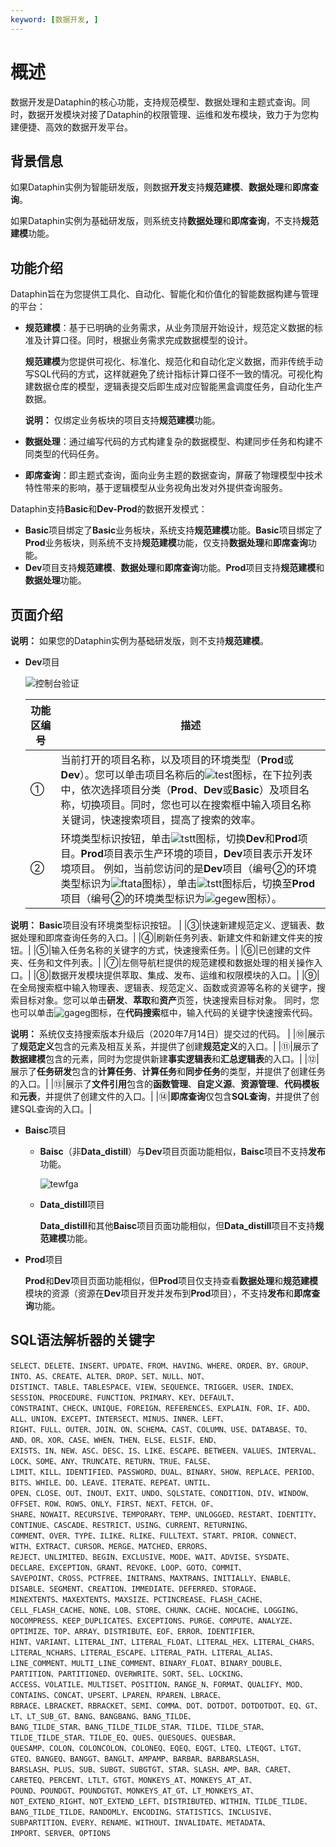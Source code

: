 ```yaml
---
keyword: [数据开发, ]
---
```


# 概述

数据开发是Dataphin的核心功能，支持规范模型、数据处理和主题式查询。同时，数据开发模块对接了Dataphin的权限管理、运维和发布模块，致力于为您构建便捷、高效的数据开发平台。

## 背景信息

如果Dataphin实例为智能研发版，则数据**开发**支持**规范建模**、**数据处理**和**即席查询**。

如果Dataphin实例为基础研发版，则系统支持**数据处理**和**即席查询**，不支持**规范建模**功能。

## 功能介绍

Dataphin旨在为您提供工具化、自动化、智能化和价值化的智能数据构建与管理的平台：

-   **规范建模**：基于已明确的业务需求，从业务顶层开始设计，规范定义数据的标准及计算口径。同时，根据业务需求完成数据模型的设计。

    **规范建模**为您提供可视化、标准化、规范化和自动化定义数据，而非传统手动写SQL代码的方式，这样就避免了统计指标计算口径不一致的情况。可视化构建数据仓库的模型，逻辑表提交后即生成对应智能黑盒调度任务，自动化生产数据。

    **说明：** 仅绑定业务板块的项目支持**规范建模**功能。

-   **数据处理**：通过编写代码的方式构建复杂的数据模型、构建同步任务和构建不同类型的代码任务。
-   **即席查询**：即主题式查询，面向业务主题的数据查询，屏蔽了物理模型中技术特性带来的影响，基于逻辑模型从业务视角出发对外提供查询服务。

Dataphin支持**Basic**和**Dev-Prod**的数据开发模式：

-   **Basic**项目绑定了**Basic**业务板块，系统支持**规范建模**功能。**Basic**项目绑定了**Prod**业务板块，则系统不支持**规范建模**功能，仅支持**数据处理**和**即席查询**功能。
-   **Dev**项目支持**规范建模**、**数据处理**和**即席查询**功能。**Prod**项目支持**规范建模**和**数据处理**功能。

## 页面介绍

**说明：** 如果您的Dataphin实例为基础研发版，则不支持**规范建模**。

-   **Dev**项目

    ![控制台验证](https://help-static-aliyun-doc.aliyuncs.com/assets/img/zh-CN/0409168061/p203818.png)

    |功能区编号|描述|
    |-----|--|
    |①|当前打开的项目名称，以及项目的环境类型（**Prod**或**Dev**）。您可以单击项目名称后的![test](https://help-static-aliyun-doc.aliyuncs.com/assets/img/zh-CN/8977549951/p129635.png)图标，在下拉列表中，依次选择项目分类（**Prod**、**Dev**或**Basic**）及项目名称，切换项目。同时，您也可以在搜索框中输入项目名称关键词，快速搜索项目，提高了搜索的效率。|
    |②|环境类型标识按钮，单击![tstt](https://help-static-aliyun-doc.aliyuncs.com/assets/img/zh-CN/8977549951/p132338.png)图标，切换**Dev**和**Prod**项目。**Prod**项目表示生产环境的项目，**Dev**项目表示开发环境项目。 例如，当前您访问的是**Dev**项目（编号②的环境类型标识为![ftata](https://help-static-aliyun-doc.aliyuncs.com/assets/img/zh-CN/8977549951/p132341.png)图标），单击![tstt](https://help-static-aliyun-doc.aliyuncs.com/assets/img/zh-CN/8977549951/p132338.png)图标后，切换至**Prod**项目（编号②的环境类型标识为![gegew](https://help-static-aliyun-doc.aliyuncs.com/assets/img/zh-CN/8977549951/p132339.png)图标）。

**说明：** **Basic**项目没有环境类型标识按钮。 |
    |③|快速新建规范定义、逻辑表、数据处理和即席查询任务的入口。|
    |④|刷新任务列表、新建文件和新建文件夹的按钮。|
    |⑤|输入任务名称的关键字的方式，快速搜索任务。|
    |⑥|已创建的文件夹、任务和文件列表。|
    |⑦|左侧导航栏提供的规范建模和数据处理的相关操作入口。|
    |⑧|数据开发模块提供萃取、集成、发布、运维和权限模块的入口。|
    |⑨|在全局搜索框中输入物理表、逻辑表、规范定义、函数或资源等名称的关键字，搜索目标对象。您可以单击**研发**、**萃取**和**资产**页签，快速搜索目标对象。 同时，您也可以单击![gageg](https://help-static-aliyun-doc.aliyuncs.com/assets/img/zh-CN/8977549951/p114788.png)图标，在**代码搜索**框中，输入代码的关键字快速搜索代码。

**说明：** 系统仅支持搜索版本升级后（2020年7月14日）提交过的代码。 |
    |⑩|展示了**规范定义**包含的元素及相互关系，并提供了创建**规范定义**的入口。|
    |⑪|展示了**数据建模**包含的元素，同时为您提供新建**事实逻辑表**和**汇总逻辑表**的入口。|
    |⑫|展示了**任务研发**包含的**计算任务**、**计算任务**和**同步任务**的类型，并提供了创建任务的入口。|
    |⑬|展示了**文件引用**包含的**函数管理**、**自定义源**、**资源管理**、**代码模板**和**元表**，并提供了创建文件的入口。|
    |⑭|**即席查询**仅包含**SQL查询**，并提供了创建SQL查询的入口。|

-   **Baisc**项目
    -   **Baisc**（非**Data\_distill**）与**Dev**项目页面功能相似，**Baisc**项目不支持**发布**功能。

        ![tewfga](https://help-static-aliyun-doc.aliyuncs.com/assets/img/zh-CN/8977549951/p114826.png)

    -   **Data\_distill**项目

        **Data\_distill**和其他**Baisc**项目页面功能相似，但**Data\_distill**项目不支持**规范建模**功能。

-   **Prod**项目

    **Prod**和**Dev**项目页面功能相似，但**Prod**项目仅支持查看**数据处理**和**规范建模**模块的资源（资源在**Dev**项目开发并发布到**Prod**项目），不支持**发布**和**即席查询**功能。


## SQL语法解析器的关键字

```
SELECT、DELETE、INSERT、UPDATE、FROM、HAVING、WHERE、ORDER、BY、GROUP、INTO、AS、CREATE、ALTER、DROP、SET、NULL、NOT、
DISTINCT、TABLE、TABLESPACE、VIEW、SEQUENCE、TRIGGER、USER、INDEX、SESSION、PROCEDURE、FUNCTION、PRIMARY、KEY、DEFAULT、
CONSTRAINT、CHECK、UNIQUE、FOREIGN、REFERENCES、EXPLAIN、FOR、IF、ADD、ALL、UNION、EXCEPT、INTERSECT、MINUS、INNER、LEFT、
RIGHT、FULL、OUTER、JOIN、ON、SCHEMA、CAST、COLUMN、USE、DATABASE、TO、AND、OR、XOR、CASE、WHEN、THEN、ELSE、ELSIF、END、
EXISTS、IN、NEW、ASC、DESC、IS、LIKE、ESCAPE、BETWEEN、VALUES、INTERVAL、LOCK、SOME、ANY、TRUNCATE、RETURN、TRUE、FALSE、
LIMIT、KILL、IDENTIFIED、PASSWORD、DUAL、BINARY、SHOW、REPLACE、PERIOD、BITS、WHILE、DO、LEAVE、ITERATE、REPEAT、UNTIL、
OPEN、CLOSE、OUT、INOUT、EXIT、UNDO、SQLSTATE、CONDITION、DIV、WINDOW、OFFSET、ROW、ROWS、ONLY、FIRST、NEXT、FETCH、OF、
SHARE、NOWAIT、RECURSIVE、TEMPORARY、TEMP、UNLOGGED、RESTART、IDENTITY、CONTINUE、CASCADE、RESTRICT、USING、CURRENT、RETURNING、
COMMENT、OVER、TYPE、ILIKE、RLIKE、FULLTEXT、START、PRIOR、CONNECT、WITH、EXTRACT、CURSOR、MERGE、MATCHED、ERRORS、
REJECT、UNLIMITED、BEGIN、EXCLUSIVE、MODE、WAIT、ADVISE、SYSDATE、DECLARE、EXCEPTION、GRANT、REVOKE、LOOP、GOTO、COMMIT、
SAVEPOINT、CROSS、PCTFREE、INITRANS、MAXTRANS、INITIALLY、ENABLE、DISABLE、SEGMENT、CREATION、IMMEDIATE、DEFERRED、STORAGE、
MINEXTENTS、MAXEXTENTS、MAXSIZE、PCTINCREASE、FLASH_CACHE、CELL_FLASH_CACHE、NONE、LOB、STORE、CHUNK、CACHE、NOCACHE、LOGGING、
NOCOMPRESS、KEEP_DUPLICATES、EXCEPTIONS、PURGE、COMPUTE、ANALYZE、OPTIMIZE、TOP、ARRAY、DISTRIBUTE、EOF、ERROR、IDENTIFIER、
HINT、VARIANT、LITERAL_INT、LITERAL_FLOAT、LITERAL_HEX、LITERAL_CHARS、LITERAL_NCHARS、LITERAL_ESCAPE、LITERAL_PATH、LITERAL_ALIAS、
LINE_COMMENT、MULTI_LINE_COMMENT、BINARY_FLOAT、BINARY_DOUBLE、PARTITION、PARTITIONED、OVERWRITE、SORT、SEL、LOCKING、
ACCESS、VOLATILE、MULTISET、POSITION、RANGE_N、FORMAT、QUALIFY、MOD、CONTAINS、CONCAT、UPSERT、LPAREN、RPAREN、LBRACE、
RBRACE、LBRACKET、RBRACKET、SEMI、COMMA、DOT、DOTDOT、DOTDOTDOT、EQ、GT、LT、LT_SUB_GT、BANG、BANGBANG、BANG_TILDE、
BANG_TILDE_STAR、BANG_TILDE_TILDE_STAR、TILDE、TILDE_STAR、TILDE_TILDE_STAR、TILDE_EQ、QUES、QUESQUES、QUESBAR、
QUESAMP、COLON、COLONCOLON、COLONEQ、EQEQ、EQGT、LTEQ、LTEQGT、LTGT、GTEQ、BANGEQ、BANGGT、BANGLT、AMPAMP、BARBAR、BARBARSLASH、
BARSLASH、PLUS、SUB、SUBGT、SUBGTGT、STAR、SLASH、AMP、BAR、CARET、CARETEQ、PERCENT、LTLT、GTGT、MONKEYS_AT、MONKEYS_AT_AT、
POUND、POUNDGT、POUNDGTGT、MONKEYS_AT_GT、LT_MONKEYS_AT、NOT_EXTEND_RIGHT、NOT_EXTEND_LEFT、DISTRIBUTED、WITHIN、TILDE_TILDE、
BANG_TILDE_TILDE、RANDOMLY、ENCODING、STATISTICS、INCLUSIVE、SUBPARTITION、EVERY、RENAME、WITHOUT、INVALIDATE、METADATA、
IMPORT、SERVER、OPTIONS
```

